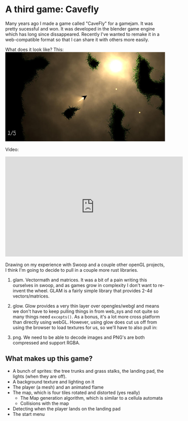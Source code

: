 # A third game: Cavefly

Many years ago I made a game called "CaveFly" for a gamejam. It was pretty sucessful and won.
It was developed in the blender game engine which has long since dissappeared. Recently I've
wanted to remake it in a web-compatible format so that I can share it with others more
easily.

What does it look like? This:
![./cavefly1.jpg](./cavefly1.jpg)

Video:
<iframe width="560" height="315" src="https://www.youtube.com/embed/Xo3KWO04eHM" title="YouTube video player" frameborder="0" allow="accelerometer; autoplay; clipboard-write; encrypted-media; gyroscope; picture-in-picture" allowfullscreen></iframe>

Drawing on my experience with Swoop and a couple other openGL projects, I think I'm going to decide to pull in a couple more rust libraries.

1. glam. Vectormath and matrices. It was a bit of a pain writing this ourselves in swoop, and as games grow in complexity I don't want to re-invent the wheel. GLAM is a fairly simple library that provides 2-4d vectors/matrices.

2. glow. Glow provides a very thin layer
   over opengles/webgl and means we don't have to keep pulling things in from web_sys and not quite so many things need `excepts()`. As a bonus, it's a lot more cross platform than directly using webGL. However, using glow does cut us off from using the browser to load textures for us, so we'll have to also pull in:

3. png. We need to be able to decode images and PNG's are both compressed and support RGBA. 


## What makes up this game?

- A bunch of sprites: the tree trunks and grass stalks, the landing pad, the lights (when they are off).
- A background texture and lighting on it
- The player (a mesh) and an animated flame
- The map, which is four tiles rotated and distorted (yes really)
    - The Map generation algorithm, which is similar to a cellula automata
    - Collisions with the map
- Detecting when the player lands on the landing pad
- The start menu